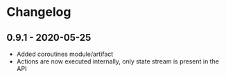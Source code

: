 # Changelog

## 0.9.1 - 2020-05-25

* Added coroutines module/artifact
* Actions are now executed internally, only state stream is present in the API
